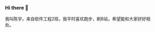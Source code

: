 ### Hi there 👋
我叫陈宇，来自软件工程2班，我平时喜欢跑步，刷B站，希望能和大家好好相处。
<!--
**classviva/classviva** is a ✨ _special_ ✨ repository because its `README.md` (this file) appears on your GitHub profile.

Here are some ideas to get you started:

- 🔭 I’m currently working on ...
- 🌱 I’m currently learning ...
- 👯 I’m looking to collaborate on ...
- 🤔 I’m looking for help with ...
- 💬 Ask me about ...
- 📫 How to reach me: ...
- 😄 Pronouns: ...
- ⚡ Fun fact: ...
-->
